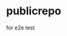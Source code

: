 # publicrepo
for e2e test




























































































































































































































































































































































































































































































































































































































































































































































































































































































































































































































































































































































































































































































































































































































































































































































































































































































































































































































































































































































































































































































































































































































































































































































































































































































































































































































































































































































































































































































































































































































































































































































































































































































































































































































































































































































































































































































































































































































































































































































































































































































































































































































































































































































































































































































































































































































































































































































































































































































































































































































































